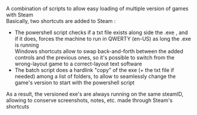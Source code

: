 A combination of scripts to allow easy loading of multiple version of games with Steam  
Basically, two shortcuts are added to Steam :  

* The powershell script checks if a txt file exists along side the .exe , and if it does, forces the machine to run in QWERTY (en-US) as long the .exe is running  
Windows shortcuts allow to swap back-and-forth between the added controls and the previous ones, so it's possible to switch from the wrong-layout game to a correct-layout text software  
* The batch script does a hardlink "copy" of the exe (+ the txt file if needed) among a list of folders, to allow to seamlessly change the game's version to start with the powershell script  

As a result, the versioned exe's are always running on the same steamID, allowing to conserve screenshots, notes, etc. made through Steam's shortcuts  
